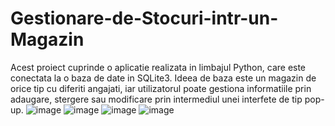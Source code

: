 # Gestionare-de-Stocuri-intr-un-Magazin
Acest proiect cuprinde o aplicatie realizata in limbajul Python, care este conectata la o baza de date in SQLite3. Ideea de baza este un magazin de orice tip cu diferiti angajati, iar utilizatorul poate gestiona informatiile prin adaugare, stergere sau modificare prin intermediul unei interfete de tip pop-up.
![image](https://github.com/user-attachments/assets/716d0df7-c355-453c-9422-ebc69b333fbe)
![image](https://github.com/user-attachments/assets/a258caf2-1c2f-4ed9-8f93-418c81d8fe6e)
![image](https://github.com/user-attachments/assets/c454d0ed-a1db-494c-ae1a-b11210c487fb)
![image](https://github.com/user-attachments/assets/19acc03a-3852-42ad-a1ba-13a18ef59c43)
